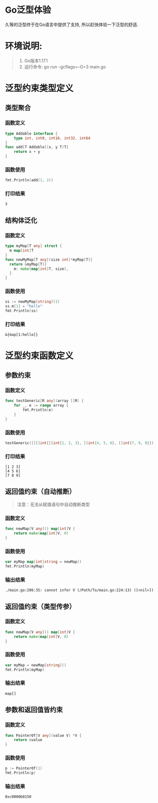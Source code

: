 # Go泛型体验


久等的泛型终于在Go语言中提供了支持, 所以赶快体验一下泛型的舒适.

<!--more-->

# 环境说明:
> 1. Go版本1.17.1
> 2. 运行命令: go run -gcflags=-G=3 main.go

# 泛型约束类型定义

## 类型聚合

### 函数定义
```go
type Addable interface {
	type int, int8, int16, int32, int64
}
func add[T Addable](x, y T)T{
	return x + y
}

```
### 函数使用

```go
fmt.Println(add(1, 2))
```

### 打印结果

```text
3
```

## 结构体泛化

### 函数定义
```go
type myMap[T any] struct {
  m map[int]T
}
func newMyMap[T any](size int)*myMap[T]{
  return &myMap[T]{
    m: make(map[int]T, size),
  }
}
```
### 函数使用

```go
ss := newMyMap[string](1)
ss.m[1] = "hello"
fmt.Println(ss)
```

### 打印结果

```text
&{map[1:hello]}
```

# 泛型约束函数定义

## 参数约束

### 函数定义
```go
func testGeneric[R any](array []R) {
	for _, e := range array {
		fmt.Println(e)
	}
}
```
### 函数使用

```go
testGeneric([][]int{[]int{1, 2, 3}, []int{4, 5, 6}, []int{7, 8, 9}})
```

### 打印结果

```text
[1 2 3]
[4 5 6]
[7 8 9]
```

## 返回值约束（自动推断）

> 注意：无法从赋值语句中自动推断类型

### 函数定义
```go
func newMap[V any]() map[int]V {
	return make(map[int]V, 0)
}
```
### 函数使用
```go
var myMap map[int]string = newMap()
fmt.Println(myMap)
```
### 输出结果
```text
./main.go:206:35: cannot infer V (/Path/To/main.go:224:13) ([<nil>])
```

## 返回值约束（类型传参）

### 函数定义
```go
func newMap[V any]() map[int]V {
	return make(map[int]V, 0)
}
```
### 函数使用
```go
var myMap = newMap[string]()
fmt.Println(myMap)
```
### 输出结果
```text
map[]
```

## 参数和返回值皆约束
### 函数定义
```go
func PointerOf[V any](value V) *V {
	return &value
}
```
### 函数使用
```go
p := PointerOf(1)
fmt.Println(p)
```
### 输出结果
```text
0xc0000b0150
```


